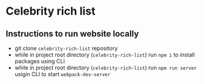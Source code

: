 # Celebrity rich list

## Instructions to run website locally

* git clone `celebrity-rich-list` repository
* while in project root directory (`celebrity-rich-list`) run `npm i` to install packages using CLI
* while in project root directory (`celebrity-rich-list`) run `npm run server` usigin CLI to start `webpack-dev-server`